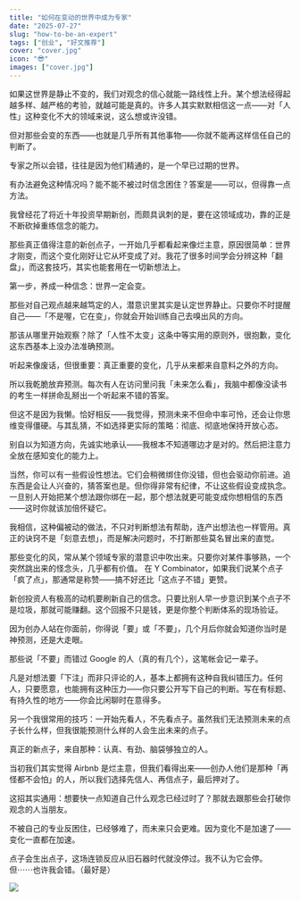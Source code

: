 ```yaml
---
title: "如何在变动的世界中成为专家"
date: "2025-07-27"
slug: "how-to-be-an-expert"
tags: ["创业", "好文推荐"]
cover: "cover.jpg"
icon: "😎"
images: ["cover.jpg"]
---
```

如果这世界是静止不变的，我们对观念的信心就能一路线性上升。某个想法经得起越多样、越严格的考验，就越可能是真的。许多人其实默默相信这一点——对「人性」这种变化不大的领域来说，这么想或许没错。



但对那些会变的东西——也就是几乎所有其他事物——你就不能再这样信任自己的判断了。



专家之所以会错，往往是因为他们精通的，是一个早已过期的世界。



有办法避免这种情况吗？能不能不被过时信念困住？答案是——可以，但得靠一点方法。



我曾经花了将近十年投资早期新创，而颇具讽刺的是，要在这领域成功，靠的正是不断砍掉重练信念的能力。



那些真正值得注意的新创点子，一开始几乎都看起来像烂主意，原因很简单：世界才刚变，而这个变化刚好让它从坏变成了对。我花了很多时间学会分辨这种「翻盘」，而这套技巧，其实也能套用在一切新想法上。



第一步，养成一种信念：世界一定会变。



那些对自己观点越来越笃定的人，潜意识里其实是认定世界静止。只要你不时提醒自己——「不是喔，它在变」，你就会开始训练自己去嗅出风的方向。



那该从哪里开始观察？除了「人性不太变」这条中等实用的原则外，很抱歉，变化这东西基本上没办法准确预测。



听起来像废话，但很重要：真正重要的变化，几乎从来都来自意料之外的方向。



所以我乾脆放弃预测。每次有人在访问里问我「未来怎么看」，我脑中都像没读书的考生一样拼命乱掰出一个听起来不错的答案。



但这不是因为我懒。恰好相反——我觉得，预测未来不但命中率可怜，还会让你思维变得僵硬。与其乱猜，不如选择更实际的策略：彻底、彻底地保持开放心态。



别自以为知道方向，先诚实地承认——我根本不知道哪边才是对的。然后把注意力全放在感知变化的能力上。



当然，你可以有一些假设性想法。它们会稍微绑住你没错，但也会驱动你前进。追东西是会让人兴奋的，猜答案也是。但你得非常有纪律，不让这些假设变成执念。
一旦别人开始把某个想法跟你绑在一起，那个想法就更可能变成你想相信的东西——这时你就该加倍怀疑它。



我相信，这种偏被动的做法，不只对判断想法有帮助，连产出想法也一样管用。真正的诀窍不是「刻意去想」，而是解决问题时，不打断那些莫名冒出来的直觉。



那些变化的风，常从某个领域专家的潜意识中吹出来。只要你对某件事够熟，一个突然跳出来的怪念头，几乎都有价值。
在 Y Combinator，如果我们说某个点子「疯了点」，那通常是称赞——搞不好还比「这点子不错」更赞。



新创投资人有极高的动机要刷新自己的信念。只要比别人早一步意识到某个点子不是垃圾，那就可能赚翻。这个回报不只是钱，更是你整个判断体系的现场验证。



因为创办人站在你面前，你得说「要」或「不要」，几个月后你就会知道你当时是神预测，还是大走眼。



那些说「不要」而错过 Google 的人（真的有几个），这笔帐会记一辈子。



凡是对想法要「下注」而非只评论的人，基本上都拥有这种自我纠错压力。任何人，只要愿意，也能拥有这种压力——你只要公开写下自己的判断。写在有标题、有持久性的地方——你会比闲聊时在意得多。



另一个我很常用的技巧：一开始先看人，不先看点子。虽然我们无法预测未来的点子长什么样，但我很能预测什么样的人会生出未来的点子。



真正的新点子，来自那种：认真、有劲、脑袋够独立的人。



当初我们其实觉得 Airbnb 是烂主意，但我们看得出来——创办人他们是那种「再怪都不会怕」的人，所以我们选择先信人、再信点子，最后押对了。



这招其实通用：想要快一点知道自己什么观念已经过时了？那就去跟那些会打破你观念的人当朋友。



不被自己的专业反困住，已经够难了，而未来只会更难。因为变化不是加速了——变化一直都在加速。



点子会生出点子，这场连锁反应从旧石器时代就没停过。我不认为它会停。
但⋯⋯也许我会错。（最好是）




![](https://prod-files-secure.s3.us-west-2.amazonaws.com/112d0858-5090-4d34-a606-b75eb8d65fd2/46476355-9cf3-4e99-9b7a-3531bc426380/1000202064.png?X-Amz-Algorithm=AWS4-HMAC-SHA256&X-Amz-Content-Sha256=UNSIGNED-PAYLOAD&X-Amz-Credential=ASIAZI2LB466QQIYXJ5R%2F20250923%2Fus-west-2%2Fs3%2Faws4_request&X-Amz-Date=20250923T153243Z&X-Amz-Expires=3600&X-Amz-Security-Token=IQoJb3JpZ2luX2VjEL%2F%2F%2F%2F%2F%2F%2F%2F%2F%2F%2FwEaCXVzLXdlc3QtMiJIMEYCIQCiWed%2F%2FJOVfhYHA05L2Vjci%2FD3UAnZ9Tn34NibQ6oLMgIhAKV3RRWQJ5sHiknm2JH4FBa%2B8kPRfq1HBWI3%2BcGCWDJcKv8DCEcQABoMNjM3NDIzMTgzODA1IgzcKFadWzse6CoxH0kq3AM2UnpPNJMP5T7ZqccHu0tVI5BAwYDo0QgigKGWsLRdIsqYqSu00NC%2FQAHFzyuUMroBSfwuOkGNZFWd2%2BjTBersXvmzJqUjSJvj6ZLO1DGRfhO1lIC07LzZYjolNM1P0rJTs%2FmCebso7xDBgB6ArmfU3KEGWXXYhZrzl5q1fl4Kbk3cEzHpta2g2rMCTOwZyP4mlbueIz95GDSg4sk4w7XGT0%2Bfq%2BqxvtMiYQUmAiVe4bSe0fukNABxClkgpAU%2FuH1IJhDN4MS18OlwrGYqUEdYj3lD0PDPW%2B4BO%2F6OYbZ0oajG0ZCTfluj4US%2Fv9yYSVYWRs49WNL9NL25IdqTgcMSW4YEGTcu9ytaaKSgChweiindVO7lCl%2FEEikVPPeK4cxJMVoYYuzE25p2GptbWfbLK3pSH12ABbxbGM3pHFUdkDGyUQuSfm0gzMcWP4Em%2FJ2jG%2BgjeQpKjJ696KSUrzENn4ty8tAPGzxbay0ifwSAMs0yVtW4n8z1NT%2BO9S7O4LVZfx3Ak9NXnyVEHHCc0w5JbKuhLAnBFWrjKEr%2FHD8jB%2F9EDA%2F72kFf%2FntVjXY40MBlMGHUvFqlxD8fmScl2IvgLv1YBCSXzzmCGpFwOX5pXBen%2BQCUkCYK78SRmDDT2MrGBjqkAeK5kbBoaf3OLkRmBEJffpQkVU7KUYn07tf2pHHet8fTlla%2FhgrQJFrMQA9RxsiNKrOlU1mia8lK5NKGt2e%2BT4rGlFyg%2FXJSlMt5DL9vH%2FE%2FxoxZITP%2B5zbI7VRaQzQaZa%2FO6jAD%2BshHch2zG2IzmDUdc1lU9A7KfNiwrcdfvxlWaMc7mdVOos57NqkvDPZVmbn7gE0tCtIs%2FAoWfNIJTwf1qvfo&X-Amz-Signature=a7907d3ddf2550226bf8d1705276cb6bf1ee533c3b2abc6e96bd2d254000f7d4&X-Amz-SignedHeaders=host&x-amz-checksum-mode=ENABLED&x-id=GetObject)

